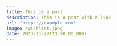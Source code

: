 ```yaml
---
title: This is a post
description: This is a post with a link
url: 'https://example.com'
image: /wishlist.jpeg
date: 2023-11-27T23:00:00.000Z
---
```


